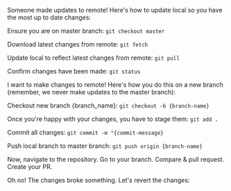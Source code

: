 Someone made updates to remote! Here's how to update local so you have the most up to date changes:

Ensure you are on master branch:
`git checkout master`

Download latest changes from remote:
`git fetch`

Update local to reflect latest changes from remote:
`git pull`

Confirm changes have been made:
`git status`


I want to make changes to remote! Here's how you do this on a new branch (remember, we never make updates to the master branch):

Checkout new branch {branch_name}:
`git checkout -b {branch-name}`

Once you're happy with your changes, you have to stage them:
`git add .`

Commit all changes:
`git commit -m "{commit-message}`

Push local branch to master branch:
`git push origin {branch-name}`

Now, navigate to the repository. Go to your branch. Compare & pull request. Create your PR. 

Oh no! The changes broke something. Let's revert the changes: